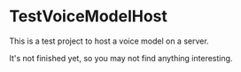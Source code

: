 # TestVoiceModelHost

This is a test project to host a voice model on a server.

It's not finished yet, so you may not find anything interesting.